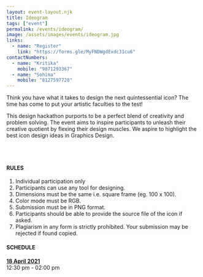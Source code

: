 ```yaml
---
layout: event-layout.njk
title: Ideogram
tags: ["event"]
permalink: /events/ideogram/
image: /assets/images/events/ideogram.jpg
links:
  - name: "Register"
    link: "https://forms.gle/MyFNDWgdExdc31cu6"
contactNumbers:
  - name: "Kritika"
    mobile: "9871293367"
  - name: "Sohima"
    mobile: "8127597728"
---
```



Think you have what it takes to design the next quintessential icon? The time has come to put your artistic faculties to the test!

This design hackathon purports to be a perfect blend of creativity and problem solving. The event aims to inspire participants to unleash their creative quotient by flexing their design muscles. We aspire to highlight the best icon design ideas in Graphics Design.

</br>
</br>

#### RULES

1. Individual participation only 
2. Participants can use any tool for designing.
3. Dimensions must be the same i.e. square frame (eg. 100 x 100).
4. Color mode must be RGB.
5. Submission must be in PNG format.
6. Participants should be able to provide the source file of the icon if asked.
7. Plagiarism in any form is strictly prohibited. Your submission may be rejected if found copied.

#### SCHEDULE

**<u>18 April 2021</u>**  
12:30 pm - 02:00 pm
